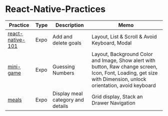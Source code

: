# React-Native-Practices

| Practice                                                                                               | Type | Description                       | Memo                                                                                                                                                            |
| ------------------------------------------------------------------------------------------------------ | ---- | --------------------------------- | --------------------------------------------------------------------------------------------------------------------------------------------------------------- |
| [react-native-101](https://github.com/jinyongnan810/React-Native-Practices/tree/main/react-native-101) | Expo | Add and delete goals              | Layout, List & Scroll & Avoid Keyboard, Modal                                                                                                                   |
| [mini-game](https://github.com/jinyongnan810/React-Native-Practices/tree/main/mini-game)               | Expo | Guessing Numbers                  | Layout, Background Color and Image, Show alert with button, Raw change screen, Icon, Font, Loading, get size with Dimension, unlock orientation, avoid keyboard |
| [meals](https://github.com/jinyongnan810/React-Native-Practices/tree/main/meals)                       | Expo | Display meal category and details | Grid display, Stack an Drawer Navigation                                                                                                                        |
